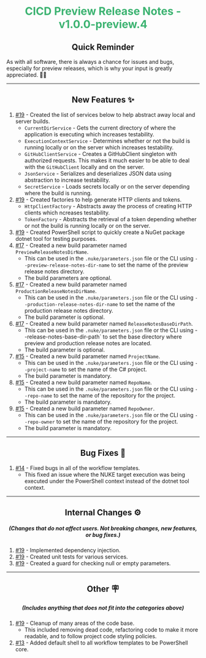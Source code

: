 <h1 align="center" style='color:mediumseagreen;font-weight:bold'>
    CICD Preview Release Notes - v1.0.0-preview.4
</h1>

<h2 align="center" style='font-weight:bold'>Quick Reminder</h2>

<div algn="center">

As with all software, there is always a chance for issues and bugs, especially for preview releases, which is why your input is greatly appreciated. 🙏🏼
</div>

---

<h2 style="font-weight:bold" align="center">New Features ✨</h2>

1. [#19](https://github.com/KinsonDigital/CICD/issues/19) - Created the list of services below to help abstract away local and server builds.
   - `CurrentDirService` - Gets the current directory of where the application is executing which increases testability.
   - `ExecutionContextService` - Determines whether or not the build is running locally or on the server which increases testability.
   - `GitHubClientService` - Creates a GitHubClient singleton with authorized requests.  This makes it much easier to be able to deal with the `GitHubClient` locally and on the server.
   - `JsonService` - Serializes and deserializes JSON data using abstraction to increase testability.
   - `SecretService` - Loads secrets locally or on the server depending where the build is running.
2. [#19](https://github.com/KinsonDigital/CICD/issues/19) - Created factories to help generate HTTP clients and tokens.
   - `HttpClientFactory` - Abstracts away the process of creating HTTP clients which ncreases testability.
   - `TokenFactory` - Abstracts the retrieval of a token depending whether or not the build is running locally or on the server.
3. [#19](https://github.com/KinsonDigital/CICD/issues/19) - Created PowerShell script to quickly create a NuGet package dotnet tool for testing purposes.
4. [#17](https://github.com/KinsonDigital/CICD/issues/17) - Created a new build parameter named `PreviewReleaseNotesDirName`.
   - This can be used in the `.nuke/parameters.json` file or the CLI using `--preview-release-notes-dir-name` to set the name of the preview release notes directory.
   - The build parameters are optional.
5. [#17](https://github.com/KinsonDigital/CICD/issues/17) - Created a new build parameter named `ProductionReleaseNotesDirName`.
   - This can be used in the `.nuke/parameters.json` file or the CLI using `--production-release-notes-dir-name` to set the name of the production release notes directory.
   - The build parameter is optional.
6. [#17](https://github.com/KinsonDigital/CICD/issues/17) - Created a new build parameter named `ReleaseNotesBaseDirPath`.
   - This can be used in the `.nuke/parameters.json` file or the CLI using --release-notes-base-dir-path` to set the base directory where preview and production release notes are located.
   - The build parameter is optional.
7. [#15](https://github.com/KinsonDigital/CICD/issues/15) - Created a new build parameter named `ProjectName`.
   - This can be used in the `.nuke/parameters.json` file or the CLI using `--project-name` to set the name of the C# project.
   - The build parameter is mandatory.
8. [#15](https://github.com/KinsonDigital/CICD/issues/15) - Created a new build parameter named `RepoName`.
   - This can be used in the `.nuke/parameters.json` file or the CLI using `--repo-name` to set the name of the repository for the project.
   - The build parameter is mandatory.
9. [#15](https://github.com/KinsonDigital/CICD/issues/15) - Created a new build parameter named `RepoOwner`.
   - This can be used in the `.nuke/parameters.json` file or the CLI using `--repo-owner` to set the name of the repository for the project.
   - The build parameter is mandatory.

---

<h2 style="font-weight:bold" align="center">Bug Fixes 🐛</h2>

1. [#14](https://github.com/KinsonDigital/CICD/issues/14) - Fixed bugs in all of the workflow templates.
   - This fixed an issue where the NUKE target execution was being executed under the PowerShell context instead of the dotnet tool context.

---

<h2 style="font-weight:bold" align="center">Internal Changes ⚙️</h2>
<h5 align="center">(Changes that do not affect users.  Not breaking changes, new features, or bug fixes.)</h5>

1. [#19](https://github.com/KinsonDigital/CICD/issues/19) - Implemented dependency injection.
2. [#19](https://github.com/KinsonDigital/CICD/issues/19) - Created unit tests for various services.
3. [#19](https://github.com/KinsonDigital/CICD/issues/19) - Created a guard for checking null or empty parameters.

---

<h2 style="font-weight:bold" align="center">Other 🪧</h2>
<h5 align="center">(Includes anything that does not fit into the categories above)</h5>

1. [#19](https://github.com/KinsonDigital/CICD/issues/19) - Cleanup of many areas of the code base.
    - This included removing dead code, refactoring code to make it more readable, and to follow project code styling policies.
2. [#13](https://github.com/KinsonDigital/CICD/issues/13) - Added default shell to all workflow templates to be PowerShell core.
